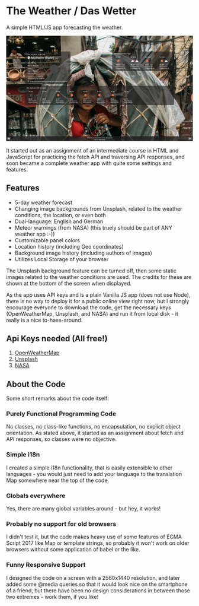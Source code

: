# The Weather / Das Wetter
A simple HTML/JS app forecasting the weather.

<img src="./images/Screenshot_small.png" alt="Screenshot Weather App">

It started out as an assignment of an intermediate course in HTML and JavaScript for practicing the fetch API and traversing API responses, and soon became a complete weather app with quite some settings and features.

## Features
- 5-day weather forecast
- Changing image backgrounds from Unsplash, related to the weather conditions, the location, or even both
- Dual-language: English and German
- Meteor warnings (from NASA) (this truely should be part of ANY weather app :-))
- Customizable panel colors
- Location history (including Geo coordinates)
- Background image history (including authors of images)
- Utilizes Local Storage of your browser

The Unsplash background feature can be turned off, then some static images related to the weather conditions are used. The credits for these are shown at the bottom of the screen when displayed.

As the app uses API keys and is a plain Vanilla JS app (does not use Node), there is no way to deploy it for a public online view right now, but I strongly encourage everyone to download the code, get the necessary keys (OpenWeatherMap, Unsplash, and NASA) and run it from local disk - it really is a nice to-have-around.

## Api Keys needed (All free!)
1. [OpenWeatherMap](https://openweathermap.org/api)
2. [Unsplash](https://unsplash.com/documentation)
3. [NASA](https://api.nasa.gov/)

## About the Code
Some short remarks about the code itself:

### Purely Functional Programming Code
No classes, no class-like functions, no encapsulation, no explicit object orientation. As stated above, it started as an assignment about fetch and API responses, so classes were no objective.

### Simple i18n
I created a simple i18n functionality, that is easily extensible to other languages - you would just need to add your language to the translation Map somewhere near the top of the code.

### Globals everywhere
Yes, there are many global variables around - but hey, it works!

### Probably no support for old browsers
I didn't test it, but the code makes heavy use of some features of ECMA Script 2017 like Map or template strings, so probably it won't work on older browsers without some application of babel or the like.

### Funny Responsive Support
I designed the code on a screen with a 2560x1440 resolution, and later added some @media queries so that it would look nice on the smartphone of a friend, but there have been no design considerations in between those two extremes - work them, if you like!